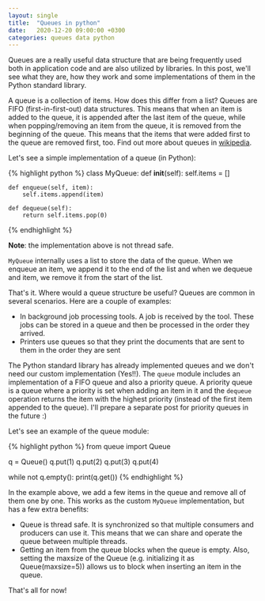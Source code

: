 ```yaml
---
layout: single
title:  "Queues in python"
date:   2020-12-20 09:00:00 +0300
categories: queues data python
---
```

Queues are a really useful data structure that are being frequently used both in application code and are also utilized by libraries. In this post, we'll see what they are, how they work and some implementations of them in the Python standard library.

A queue is a collection of items. How does this differ from a list? Queues are FIFO (first-in-first-out) data structures. This means that when an item is added to the queue, it is appended after the last item of the queue, while when popping/removing an item from the queue, it is removed from the beginning of the queue. This means that the items that were added first to the queue are removed first, too. Find out more about queues in <a href="https://en.wikipedia.org/wiki/Queue_(abstract_data_type)#:~:text=In%20computer%20science%2C%20a%20queue,other%20end%20of%20the%20sequence." target="_blank" rel="noopener nofollow">wikipedia</a>.

Let's see a simple implementation of a queue (in Python):

{% highlight python %}
class MyQueue:
    def __init__(self):
        self.items = []

    def enqueue(self, item):
        self.items.append(item)

    def dequeue(self):
        return self.items.pop(0)
{% endhighlight %}

**Note**: the implementation above is not thread safe.

```MyQueue``` internally uses a list to store the data of the queue. When we enqueue an item, we append it to the end of the list and when we dequeue and item, we remove it from the start of the list.

That's it. Where would a queue structure be useful? Queues are common in several scenarios. Here are a couple of examples:

* In background job processing tools. A job is received by the tool. These jobs can be stored in a queue and then be processed in the order they arrived. 
* Printers use queues so that they print the documents that are sent to them in the order they are sent 

The Python standard library has already implemented queues and we don't need our custom implementation (Yes!!). The ```queue``` module includes an implementation of a FIFO queue and also a priority queue. A priority queue is a queue where a priority is set when adding an item in it and the ```dequeue``` operation returns the item with the highest priority (instead of the first item appended to the queue). I'll prepare a separate post for priority queues in the future :)

Let's see an example of the queue module:

{% highlight python %}
from queue import Queue

q = Queue()
q.put(1)
q.put(2)
q.put(3)
q.put(4)

while not q.empty():
    print(q.get())
{% endhighlight %}

In the example above, we add a few items in the queue and remove all of them one by one. This works as the custom ```MyQueue``` implementation, but has a few extra benefits:

* Queue is thread safe. It is synchronized so that multiple consumers and producers can use it. This means that we can share and operate the queue between multiple threads.
* Getting an item from the queue blocks when the queue is empty. Also, setting the maxsize of the Queue (e.g. initializing it as Queue(maxsize=5)) allows us to block when inserting an item in the queue.

That's all for now!
